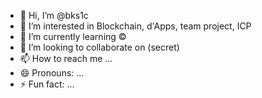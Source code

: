 - 👋 Hi, I’m @bks1c
- 👀 I’m interested in Blockchain, d'Apps, team project, ICP
- 🌱 I’m currently learning ©
- 💞️ I’m looking to collaborate on (secret)
- 📫 How to reach me ...
- 😄 Pronouns: ...
- ⚡ Fun fact: ...

<!---
bks1c/bks1c is a ✨ special ✨ repository because its `README.md` (this file) appears on your GitHub profile.
You can click the Preview link to take a look at your changes.
--->
